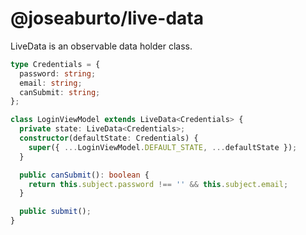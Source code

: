 # @joseaburto/live-data

LiveData is an observable data holder class.

```typescript
type Credentials = {
  password: string;
  email: string;
  canSubmit: string;
};

class LoginViewModel extends LiveData<Credentials> {
  private state: LiveData<Credentials>;
  constructor(defaultState: Credentials) {
    super({ ...LoginViewModel.DEFAULT_STATE, ...defaultState });
  }

  public canSubmit(): boolean {
    return this.subject.password !== '' && this.subject.email;
  }

  public submit();
}
```
